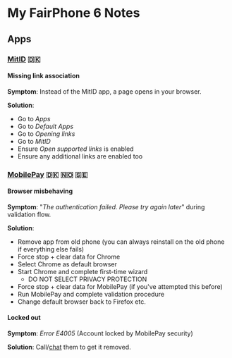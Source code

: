 # My FairPhone 6 Notes

## Apps

### [MitID](https://play.google.com/store/apps/details?id=dk.mitid.app.android) 🇩🇰

#### Missing link association

**Symptom**: Instead of the MitID app, a page opens in your browser.

**Solution**:

* Go to *Apps*
* Go to *Default Apps*
* Go to *Opening links*
* Go to *MitID*
* Ensure *Open supported links* is enabled
* Ensure any additional links are enabled too

### [MobilePay](https://play.google.com/store/apps/details?id=dk.danskebank.mobilepay) 🇩🇰 🇳🇴 🇸🇪

#### Browser misbehaving

**Symptom**: "*The authentication failed. Please try again later*" during validation flow.

**Solution**:

* Remove app from old phone (you can always reinstall on the old phone if everything else fails)
* Force stop + clear data for Chrome
* Select Chrome as default browser
* Start Chrome and complete first-time wizard
  * DO NOT SELECT PRIVACY PROTECTION
* Force stop + clear data for MobilePay (if you've attempted this before)
* Run MobilePay and complete validation procedure
* Change default browser back to Firefox etc.

#### Locked out

**Symptom**: *Error E4005* (Account locked by MobilePay security)

**Solution**: Call/[chat](https://mobilepay.dk/) them to get it removed.
